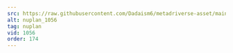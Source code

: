 ```yaml
---
src: https://raw.githubusercontent.com/Dadaism6/metadriverse-asset/main/script-nuplan-output-newcompressed/nuplan_1056.mp4
alt: nuplan_1056
tag: nuplan
vid: 1056
order: 174
---
```

